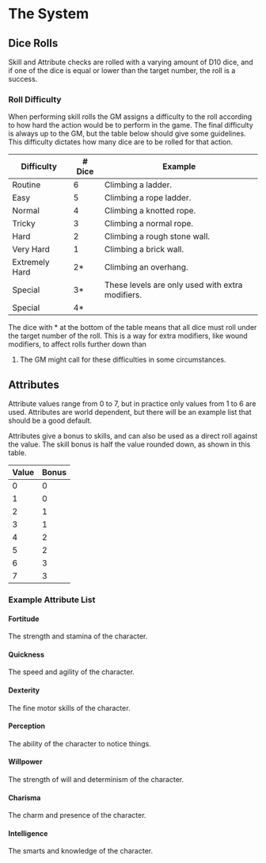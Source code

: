 # The System

## Dice Rolls

Skill and Attribute checks are rolled with a varying amount of D10 dice, and if one of the dice is
equal or lower than
the target number, the roll is a success.

### Roll Difficulty

When performing skill rolls the GM assigns a difficulty to the roll according to how hard the action
would be to perform in the game. The final difficulty is always up to the GM, but the table below
should give some guidelines. This difficulty dictates how many dice are to be rolled for that
action.

| Difficulty     | # Dice | Example                                          |
|----------------|--------|--------------------------------------------------|
| Routine        | 6      | Climbing a ladder.                               |
| Easy           | 5      | Climbing a rope ladder.                          |
| Normal         | 4      | Climbing a knotted rope.                         |
| Tricky         | 3      | Climbing a normal rope.                          |
| Hard           | 2      | Climbing a rough stone wall.                     |
| Very Hard      | 1      | Climbing a brick wall.                           |
| Extremely Hard | 2*     | Climbing an overhang.                            |
| Special        | 3*     | These levels are only used with extra modifiers. |
| Special        | 4*     |                                                  |

The dice with * at the bottom of the table means that all dice must roll under the target number of
the roll. This is a way for extra modifiers, like wound modifiers, to affect rolls further down than
1. The GM might call for these difficulties in some circumstances.

## Attributes

Attribute values range from 0 to 7, but in practice only values from 1 to 6 are used. Attributes
are world dependent, but there will be an example list that should be a good default.

Attributes give a bonus to skills, and can also be used as a direct roll against the value. The
skill bonus is half the value rounded down, as shown in this table.

| Value | Bonus |
|-------|-------|
| 0     | 0     |
| 1     | 0     |
| 2     | 1     |
| 3     | 1     |
| 4     | 2     | 
| 5     | 2     |
| 6     | 3     |
| 7     | 3     |

### Example Attribute List

#### Fortitude
The strength and stamina of the character.

#### Quickness
The speed and agility of the character.

#### Dexterity
The fine motor skills of the character.

#### Perception
The ability of the character to notice things.

#### Willpower
The strength of will and determinism of the character.

#### Charisma
The charm and presence of the character.

#### Intelligence
The smarts and knowledge of the character.
